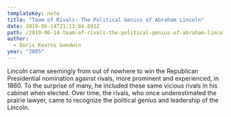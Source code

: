 ```yaml
---
templateKey: note
title: "Team of Rivals: The Political Genius of Abraham Lincoln"
date: 2019-06-14T21:13:04.691Z
path: /2019-06-14-team-of-rivals-the-political-genius-of-abraham-lincoln
author:
  - Doris Kearns Goodwin
year: "2005"
---
```


Lincoln came seemingly from out of nowhere to win the Republican Presidential nomination against rivals, more prominent and experienced, in 1860. To the surprise of many, he included these same vicious rivals in his cabinet when elected. Over time, the rivals, who once underestimated the prairie lawyer, came to recognize the political genius and leadership of the Lincoln.
